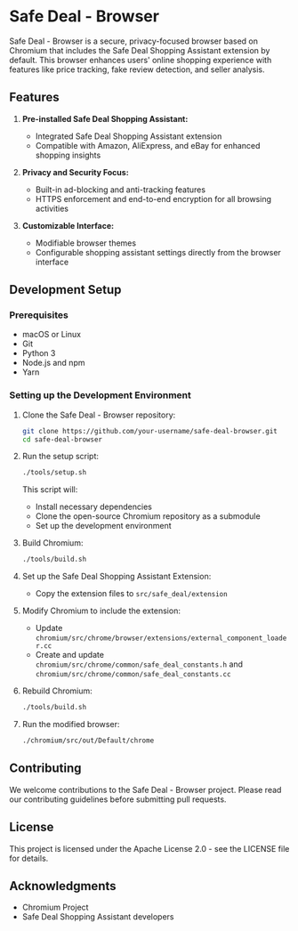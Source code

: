 # Safe Deal - Browser

Safe Deal - Browser is a secure, privacy-focused browser based on Chromium that includes the Safe Deal Shopping Assistant extension by default. This browser enhances users' online shopping experience with features like price tracking, fake review detection, and seller analysis.

## Features

1. **Pre-installed Safe Deal Shopping Assistant:**

   - Integrated Safe Deal Shopping Assistant extension
   - Compatible with Amazon, AliExpress, and eBay for enhanced shopping insights

2. **Privacy and Security Focus:**

   - Built-in ad-blocking and anti-tracking features
   - HTTPS enforcement and end-to-end encryption for all browsing activities

3. **Customizable Interface:**
   - Modifiable browser themes
   - Configurable shopping assistant settings directly from the browser interface

## Development Setup

### Prerequisites

- macOS or Linux
- Git
- Python 3
- Node.js and npm
- Yarn

### Setting up the Development Environment

1. Clone the Safe Deal - Browser repository:

   ```bash
   git clone https://github.com/your-username/safe-deal-browser.git
   cd safe-deal-browser
   ```

2. Run the setup script:

   ```bash
   ./tools/setup.sh
   ```

   This script will:

   - Install necessary dependencies
   - Clone the open-source Chromium repository as a submodule
   - Set up the development environment

3. Build Chromium:

   ```bash
   ./tools/build.sh
   ```

4. Set up the Safe Deal Shopping Assistant Extension:

   - Copy the extension files to `src/safe_deal/extension`

5. Modify Chromium to include the extension:

   - Update `chromium/src/chrome/browser/extensions/external_component_loader.cc`
   - Create and update `chromium/src/chrome/common/safe_deal_constants.h` and `chromium/src/chrome/common/safe_deal_constants.cc`

6. Rebuild Chromium:

   ```bash
   ./tools/build.sh
   ```

7. Run the modified browser:
   ```bash
   ./chromium/src/out/Default/chrome
   ```

## Contributing

We welcome contributions to the Safe Deal - Browser project. Please read our contributing guidelines before submitting pull requests.

## License

This project is licensed under the Apache License 2.0 - see the LICENSE file for details.

## Acknowledgments

- Chromium Project
- Safe Deal Shopping Assistant developers
